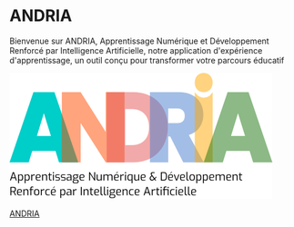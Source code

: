 # ANDRIA

Bienvenue sur ANDRIA, Apprentissage Numérique et Développement Renforcé par Intelligence Artificielle, notre application d'expérience d'apprentissage, un outil conçu pour transformer votre parcours éducatif

![ANDRIA](https://github.com/StudioFabrique/demoLXP/blob/main/public/images/logo/andria.svg)

[ANDRIA](https://andria.aldeveloper.fr)